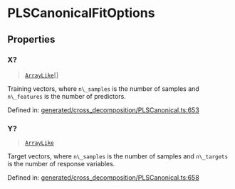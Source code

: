 # PLSCanonicalFitOptions

## Properties

### X?

> [`ArrayLike`](../types/ArrayLike.md)[]

Training vectors, where `n\_samples` is the number of samples and `n\_features` is the number of predictors.

Defined in:  [generated/cross\_decomposition/PLSCanonical.ts:653](https://github.com/transitive-bullshit/scikit-learn-ts/blob/b59c1ff/packages/sklearn/src/generated/cross_decomposition/PLSCanonical.ts#L653)

### Y?

> [`ArrayLike`](../types/ArrayLike.md)

Target vectors, where `n\_samples` is the number of samples and `n\_targets` is the number of response variables.

Defined in:  [generated/cross\_decomposition/PLSCanonical.ts:658](https://github.com/transitive-bullshit/scikit-learn-ts/blob/b59c1ff/packages/sklearn/src/generated/cross_decomposition/PLSCanonical.ts#L658)
